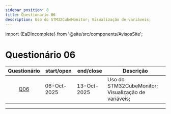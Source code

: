 ```yaml
---
sidebar_position: 8
title: Questionário 06
description: Uso do STM32CubeMonitor; Visualização de variáveis;
---
```


import {EaDIncomplete} from '@site/src/components/AvisosSite';

# Questionário 06

<EaDIncomplete />

|                          Questionário                           | start/open  | end/close   | Descrição                                           |
| :-------------------------------------------------------------: | ----------- | ----------- | --------------------------------------------------- |
| [Q06](https://moodle.utfpr.edu.br/mod/quiz/view.php?id=1957569) | 06-Oct-2025 | 13-Oct-2025 | Uso do STM32CubeMonitor; Visualização de variáveis; |

---


